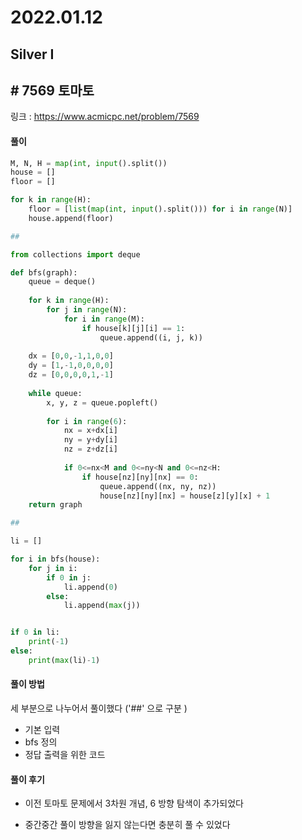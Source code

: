 # 2022.01.12

## Silver I

## # 7569 토마토

링크 : https://www.acmicpc.net/problem/7569



#### 풀이

```python
M, N, H = map(int, input().split())
house = []
floor = []

for k in range(H):
    floor = [list(map(int, input().split())) for i in range(N)]
    house.append(floor)

##

from collections import deque

def bfs(graph):
    queue = deque()
    
    for k in range(H):
        for j in range(N):
            for i in range(M):
                if house[k][j][i] == 1:
                    queue.append((i, j, k))
                    
    dx = [0,0,-1,1,0,0]
    dy = [1,-1,0,0,0,0]
    dz = [0,0,0,0,1,-1]
                
    while queue:
        x, y, z = queue.popleft()
        
        for i in range(6):
            nx = x+dx[i]
            ny = y+dy[i]
            nz = z+dz[i]
            
            if 0<=nx<M and 0<=ny<N and 0<=nz<H:
                if house[nz][ny][nx] == 0:
                    queue.append((nx, ny, nz))
                    house[nz][ny][nx] = house[z][y][x] + 1
    return graph

##

li = []

for i in bfs(house):
    for j in i:
        if 0 in j:
            li.append(0)
        else:
            li.append(max(j))


if 0 in li:
    print(-1)
else:
    print(max(li)-1)
```



#### 풀이 방법

세 부분으로 나누어서 풀이했다 ('##' 으로 구분 )

* 기본 입력
* bfs 정의
* 정답 출력을 위한 코드



#### 풀이 후기

* 이전 토마토 문제에서 3차원 개념, 6 방향 탐색이 추가되었다

* 중간중간 풀이 방향을 잃지 않는다면 충분히 풀 수 있었다

  
